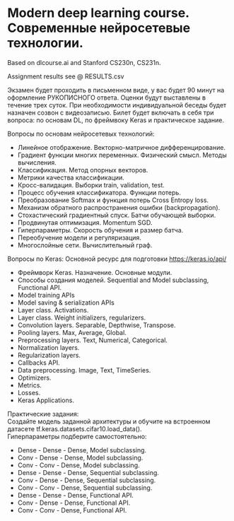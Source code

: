 # Modern deep learning course. Современные нейросетевые технологии.   

Based on dlcourse.ai and Stanford CS230n, CS231n.

Assignment results see @ RESULTS.csv

Экзамен будет проходить в письменном виде, у вас будет 90 минут на оформление РУКОПИСНОГО ответа. Оценки будут выставлены в течение трех суток. При необходимости индивидуальной беседы будет назначен созвон с видеозаписью.
Билет будет включать в себя три вопроса: по основам DL, по фреймвоку Keras и практическое задание.

Вопросы по основам нейросетевых технологий:  

- Линейное отображение. Векторно-матричное дифференцирование.
- Градиент функции многих переменных. Физический смысл. Методы вычисления.
- Классификация. Метод опорных векторов.
- Метрики качества классификации.
- Кросс-валидация. Выборки train, validation, test.
- Процесс обучения классификатора. Функции потерь.
- Преобразование Softmax и функция потерь Cross Entropy loss.
- Механизм обратного распространения ошибки (backpropagation).
- Стохастический градиентный спуск. Батчи обучающей выборки.
- Продвинутая оптимизация. Momentum SGD.
- Гиперпараметры. Скорость обучения и размер батча.
- Переобучение модели и регуляризация.
- Многослойные сети. Вычислительный граф.

Вопросы по Keras:
Основной ресурс для подготовки https://keras.io/api/  

- Фреймворк Keras. Назначение. Основные модули.
- Способы создания моделей. Sequential and Model subclassing, Functional API.  
- Model training APIs
- Model saving & serialization APIs
- Layer class. Activations.
- Layer class. Weight initializers, regularizers.
- Convolution layers. Separable, Depthwise, Transpose.
- Pooling layers. Max, Average, Global.
- Preprocessing layers. Text, Numerical, Categorical.
- Normalization layers.
- Regularization layers.
- Callbacks API.
- Data preprocessing. Image, Text, TimeSeries.
- Optimizers.
- Metrics.
- Losses.
- Keras Applications.

Практические задания:  
Создайте модель заданной архитектуры и обучите на встроенном датасете tf.keras.datasets.cifar10.load_data().  
Гиперпараметры подберите самостоятельно:  
- Dense - Dense - Dense, Model subclassing.
- Conv - Dense - Dense, Model subclassing.
- Conv - Conv - Dense, Model subclassing.
- Dense - Dense - Dense, Sequential subclassing.
- Conv - Dense - Dense, Sequential subclassing.
- Conv - Conv - Dense, Sequential subclassing.
- Dense - Dense - Dense, Functional API.
- Conv - Dense - Dense, Functional API.
- Conv - Conv - Dense, Functional API.
